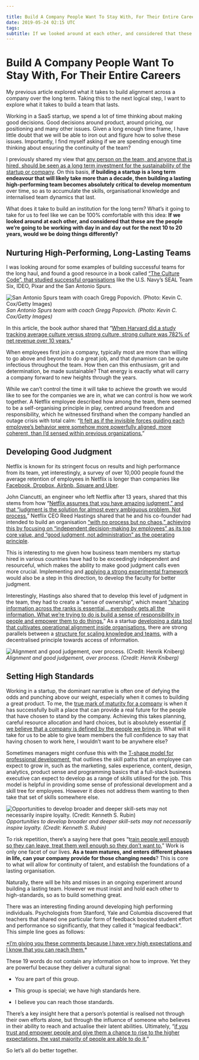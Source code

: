 ```yaml
---

title: Build A Company People Want To Stay With, For Their Entire Careers
date: 2019-05-24 02:15 UTC
tags:
subtitle: If we looked around at each other, and considered that these are the people we’re going to be working with day in and day out for the next 10 to 20 years, would we be doing things differently?
---
```


# Build A Company People Want To Stay With, For Their Entire Careers

My previous article explored what it takes to build alignment across a company over the long term. Taking this to the next logical step, I want to explore what it takes to build a team that lasts.

Working in a SaaS startup, we spend a lot of time thinking about making good decisions. Good decisions around product, around pricing, our positioning and many other issues. Given a long enough time frame, I have little doubt that we will be able to iron out and figure how to solve these issues. Importantly, I find myself asking if we are spending enough time thinking about ensuring the continuity of the team?

I previously shared my view that [any person on the team, and anyone that is hired, should be seen as a long term investment for the sustainability of the startup or company](https://medium.com/@evtan/for-saas-startup-success-plan-for-10-years-and-more-98ecf3c29bdb). On this basis, **if building a startup is a long term endeavour that will likely take more than a decade, then building a lasting high-performing team becomes absolutely critical to develop momentum** over time, so as to accumulate the skills, organisational knowledge and internalised team dynamics that last.

What does it take to build an institution for the long term? What’s it going to take for us to feel like we can be 100% comfortable with this idea: **If we looked around at each other, and considered that these are the people we’re going to be working with day in and day out for the next 10 to 20 years, would we be doing things differently?**

## Nurturing High-Performing, Long-Lasting Teams

I was looking around for some examples of building successful teams for the long haul, and found a good resource in a book called [“The Culture Code”, that studied successful organisations](https://knowledge.wharton.upenn.edu/article/secrets-successful-groups/) like the U.S. Navy’s SEAL Team Six, IDEO, Pixar and the San Antonio Spurs.

![San Antonio Spurs team with coach Gregg Popovich. (Photo: Kevin C. Cox/Getty Images)](https://cdn-images-1.medium.com/max/2000/1*6-5jFgnLVqj1Ydd5xzIlvw.jpeg)
<br>*San Antonio Spurs team with coach Gregg Popovich. (Photo: Kevin C. Cox/Getty Images)*

In this article, the book author shared that “[When Harvard did a study tracking average culture versus strong culture, strong culture was 782% of net revenue over 10 years.](https://knowledge.wharton.upenn.edu/article/secrets-successful-groups/)”

When employees first join a company, typically most are more than willing to go above and beyond to do a great job, and that dynamism can be quite infectious throughout the team. How then can this enthusiasm, grit and determination, be made sustainable? That energy is exactly what will carry a company forward to new heights through the years.

While we can’t control the time it will take to achieve the growth we would like to see for the companies we are in, what we can control is how we work together. A Netflix employee described how among the team, there seemed to be a self-organising principle in play, centred around freedom and responsibility, which he witnessed firsthand when the company handled an outage crisis with total calm: “[It felt as if the invisible forces guiding each employee’s behavior were somehow more powerfully aligned, more coherent, than I’d sensed within previous organizations.](https://medium.com/swlh/the-tao-of-netflix-culture-94ba70c73242)”

## Developing Good Judgment

Netflix is known for its stringent focus on results and high performance from its team, yet interestingly, a survey of over 10,000 people found the average retention of employees in Netflix is longer than companies like [Facebook, Dropbox, Airbnb, Square and Uber](https://www.businessinsider.sg/average-employee-tenure-retention-at-top-tech-companies-2018-4/?r=US&IR=T).

John Ciancutti, an engineer who left Netflix after 13 years, shared that this stems from how “[Netflix assumes that you have amazing judgment,” and that “judgment is the solution for almost every ambiguous problem. Not process.](https://www.huffpost.com/entry/netflix-culture-deck-success_n_6763716)” Netflix CEO Reed Hastings shared that he and his co-founder had intended to build an organisation [“with no process but no chaos,” achieving this by focusing on “independent decision-making by employees” as its top core value, and “good judgment, not administration” as the operating principle](https://qz.com/work/1254183/netflix-ceo-reed-hastings-expounds-on-the-netflix-culture-deck-at-ted-2018/).

This is interesting to me given how business team members my startup hired in various countries have had to be exceedingly independent and resourceful, which makes the ability to make good judgment calls even more crucial. Implementing and [applying a strong experimental framework](https://blog.leanstack.com/the-7-habits-for-running-highly-effective-lean-startup-experiments-f1daaa93f85b) would also be a step in this direction, to develop the faculty for better judgment.

Interestingly, Hastings also shared that to develop this level of judgment in the team, they had to create a “sense of ownership”, which meant [“sharing information across the ranks is essential… everybody gets all the information. What we’re trying to do is build a sense of responsibility in people and empower them to do things.](https://qz.com/work/1254183/netflix-ceo-reed-hastings-expounds-on-the-netflix-culture-deck-at-ted-2018/)” As a startup [developing a data tool that cultivates operational alignment inside organisations](https://www.holistics.io/blog/the-holistics-way-of-life/), there are strong parallels between a [structure for scaling knowledge and teams](https://blog.fishtownanalytics.com/scaling-knowledge-160f9f5a9b6c), with a decentralised principle towards access of information.

![Alignment and good judgement, over process. (Credit: Henrik Kniberg)](https://cdn-images-1.medium.com/max/2000/1*z8AiGYIFemg565aDeztH1w.png)
<br>*Alignment and good judgement, over process. (Credit: Henrik Kniberg)*

## Setting High Standards

Working in a startup, the dominant narrative is often one of defying the odds and punching above our weight, especially when it comes to building a great product. To me, the [true mark of maturity for a company](https://blog.ycombinator.com/the-second-job-of-a-startup-ceo/) is when it has successfully built a place that can provide a real future for the people that have chosen to stand by the company. Achieving this takes planning, careful resource allocation and hard choices, but is absolutely essential [if we believe that a company is defined by the people we bring in](https://www.inc.com/david-cancel/how-to-build-a-company-your-team-will-never-want-to-leave.html). What will it take for us to be able to give team members the full confidence to say that having chosen to work here, I wouldn’t want to be anywhere else?

Sometimes managers might confuse this with the [T-shape model for professional development](https://railsware.com/blog/2018/05/25/t-shaped-skills-in-product-development/), that outlines the skill paths that an employee can expect to grow in, such as the marketing, sales experience, content, design, analytics, product sense and programming basics that a full-stack business executive can expect to develop as a range of skills utilised for the job. This model is helpful in providing some sense of professional development and a skill tree for employees. However it does not address them wanting to then take that set of skills somewhere else.

![Opportunities to develop broader and deeper skill-sets may not necessarily inspire loyalty. (Credit: Kenneth S. Rubin)](https://cdn-images-1.medium.com/max/2000/1*YYebxcKsgR-U68N6nkijPA.png)
<br>*Opportunities to develop broader and deeper skill-sets may not necessarily inspire loyalty. (Credit: Kenneth S. Rubin)*

To risk repetition, there’s a saying here that goes “t[rain people well enough so they can leave, treat them well enough so they don’t want to.](https://www.virgin.com/richard-branson/look-after-your-staff)” Work is only one facet of our lives. **As a team matures, and enters different phases in life, can your company provide for those changing needs**? This is core to what will allow for continuity of talent, and establish the foundations of a lasting organisation.

Naturally, there will be hits and misses in an ongoing experiment around building a lasting team. However we must insist and hold each other to high-standards, so as to build something great.

There was an interesting finding around developing high performing individuals. Psychologists from Stanford, Yale and Columbia discovered that teachers that shared one particular form of feedback boosted student effort and performance so significantly, that they called it “magical feedback”. This simple line goes as follows:

[*I’m giving you these comments because I have very high expectations and I know that you can reach them.](http://time.com/5125421/gregg-popovich-san-antonio-spurs-success/)*

These 19 words do not contain any information on how to improve. Yet they are powerful because they deliver a cultural signal:

* You are part of this group.

* This group is special; we have high standards here.

* I believe you can reach those standards.

There’s a key insight here that a person’s potential is realised not through their own efforts alone, but through the influence of someone who believes in their ability to reach and actualise their latent abilities. Ultimately, “[if you trust and empower people and give them a chance to rise to the higher expectations, the vast majority of people are able to do it.](https://www.huffpost.com/entry/netflix-culture-deck-success_n_6763716)”

So let’s all do better together.
